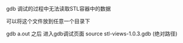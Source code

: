 gdb 调试的过程中无法读取STL容器中的数据

可以将这个文件放到任意一个目录下

gdb a.out
之后 进入gdb调试页面
source stl-views-1.0.3.gdb (绝对路径)
